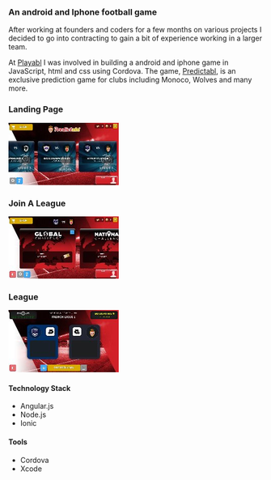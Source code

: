 ### An android and Iphone football game

After working at founders and coders for a few months on various projects I decided to go into contracting to gain a bit of experience working in a larger team.

At [Playabl](https://www.linkedin.com/company/playabl) I was involved in building a android and iphone game in JavaScript, html and css using Cordova. The game, [Predictabl](https://asmonaco.playabl.com/fr-fr/), is an exclusive prediction game for clubs including Monoco, Wolves and many more.

### Landing Page


![](landing-page.jpg )

### Join A League

![](join-league.jpg)

### League

![](league.jpg)


#### Technology Stack
- Angular.js
- Node.js
- Ionic

#### Tools
- Cordova
- Xcode
